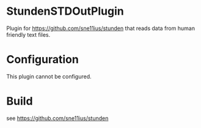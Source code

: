 StundenSTDOutPlugin
===================

Plugin for https://github.com/sne11ius/stunden that reads data from human friendly text files.

Configuration
=============

This plugin cannot be configured.

Build
=====
see https://github.com/sne11ius/stunden
